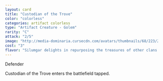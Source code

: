 ```yaml
---
layout: card
title: "Custodian of the Trove"
color: "colorless"
categories: artifact colorless
type: "Artifact Creature - Golem"
rarity: "C"
attack: "2/5"
image: "http://media-dominaria.cursecdn.com/avatars/thumbnails/68/223/200/283/635616661668921936.png"
cost: "3"
flavor: "Silumgar delights in repurposing the treasures of other clans to serve his own ravenous greed."
---
```


Defender

Custodian of the Trove enters the battlefield tapped.
